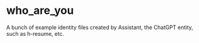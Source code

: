 # who_are_you
A bunch of example identity files created by Assistant, the ChatGPT entity, such as h-resume, etc.
